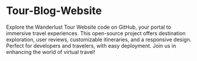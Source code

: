 # Tour-Blog-Website
Explore the Wanderlust Tour Website code on GitHub, your portal to immersive travel experiences. This open-source project offers destination exploration, user reviews, customizable itineraries, and a responsive design. Perfect for developers and travelers, with easy deployment. Join us in enhancing the world of virtual travel!
